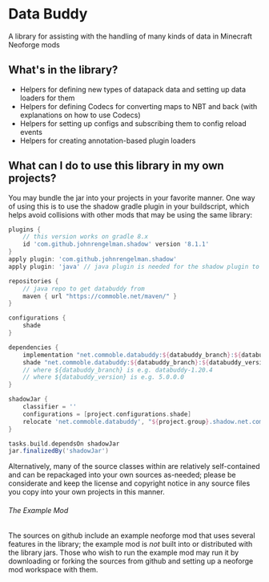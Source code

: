 # Data Buddy

A library for assisting with the handling of many kinds of data in Minecraft Neoforge mods

## What's in the library?
- Helpers for defining new types of datapack data and setting up data loaders for them
- Helpers for defining Codecs for converting maps to NBT and back (with explanations on how to use Codecs)
- Helpers for setting up configs and subscribing them to config reload events
- Helpers for creating annotation-based plugin loaders

## What can I do to use this library in my own projects?

You may bundle the jar into your projects in your favorite manner. One way of using this is to use the shadow gradle plugin in your buildscript, which helps avoid collisions with other mods that may be using the same library:

```groovy
plugins {
    // this version works on gradle 8.x
    id 'com.github.johnrengelman.shadow' version '8.1.1'
}
apply plugin: 'com.github.johnrengelman.shadow'
apply plugin: 'java' // java plugin is needed for the shadow plugin to work

repositories {
	// java repo to get databuddy from
	maven { url "https://commoble.net/maven/" }
}

configurations {
	shade
}

dependencies {
	implementation "net.commoble.databuddy:${databuddy_branch}:${databuddy_version}"
	shade "net.commoble.databuddy:${databuddy_branch}:${databuddy_version}"
	// where ${databuddy_branch} is e.g. databuddy-1.20.4
	// where ${databuddy_version} is e.g. 5.0.0.0
}

shadowJar {
	classifier = ''
	configurations = [project.configurations.shade]
	relocate 'net.commoble.databuddy', "${project.group}.shadow.net.commoble.databuddy"
}

tasks.build.dependsOn shadowJar
jar.finalizedBy('shadowJar')
```

Alternatively, many of the source classes within are relatively self-contained and can be repackaged into your own sources as-needed; please be considerate and keep the license and copyright notice in any source files you copy into your own projects in this manner.

###### The Example Mod

The sources on github include an example neoforge mod that uses several features in the library; the example mod is *not* built into or distributed with the library jars. Those who wish to run the example mod may run it by downloading or forking the sources from github and setting up a neoforge mod workspace with them.
